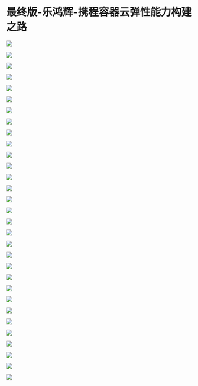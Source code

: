 # 最终版-乐鸿辉-携程容器云弹性能力构建之路

![](images\093932980GSBFYv\201905130939_4.png)

![](images\093932980GSBFYv\201905130939_5.png)

![](images\093932980GSBFYv\201905130939_6.png)

![](images\093932980GSBFYv\201905130939_7.png)

![](images\093932980GSBFYv\201905130939_8.png)

![](images\093932980GSBFYv\201905130939_9.png)

![](images\093932980GSBFYv\201905130939_10.png)

![](images\093932980GSBFYv\201905130939_11.png)

![](images\093932980GSBFYv\201905130939_12.png)

![](images\093932980GSBFYv\201905130939_13.png)

![](images\093932980GSBFYv\201905130939_14.png)

![](images\093932980GSBFYv\201905130939_15.png)

![](images\093932980GSBFYv\201905130939_16.png)

![](images\093932980GSBFYv\201905130939_17.png)

![](images\093932980GSBFYv\201905130939_18.png)

![](images\093932980GSBFYv\201905130939_19.png)

![](images\093932980GSBFYv\201905130939_20.png)

![](images\093932980GSBFYv\201905130939_21.png)

![](images\093932980GSBFYv\201905130939_22.png)

![](images\093932980GSBFYv\201905130939_23.png)

![](images\093932980GSBFYv\201905130939_24.png)

![](images\093932980GSBFYv\201905130939_25.png)

![](images\093932980GSBFYv\201905130939_26.png)

![](images\093932980GSBFYv\201905130939_27.png)

![](images\093932980GSBFYv\201905130939_28.png)

![](images\093932980GSBFYv\201905130939_29.png)

![](images\093932980GSBFYv\201905130939_30.png)

![](images\093932980GSBFYv\201905130939_31.png)

![](images\093932980GSBFYv\201905130939_32.png)

![](images\093932980GSBFYv\201905130939_33.png)

![](images\093932980GSBFYv\201905130939_34.png)

